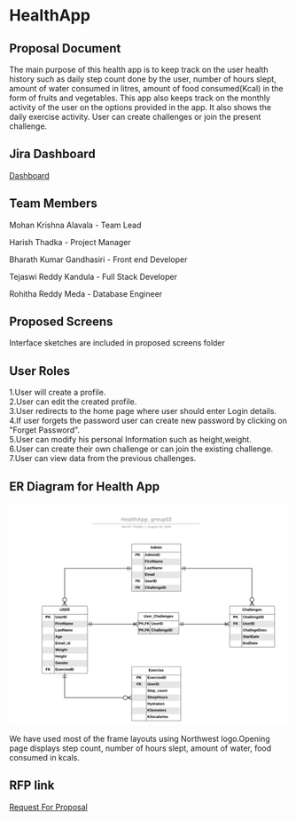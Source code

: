 # HealthApp
## Proposal Document
The main purpose of this health app is to keep track on the user health history such as daily step count done by the user, number of hours slept, amount of water consumed in litres, amount of food consumed(Kcal) in the form of fruits and vegetables. This app also keeps track on the monthly activity of the user on the options provided in the app. It also shows the daily exercise activity. User can create challenges or join the present challenge.

## Jira Dashboard
[Dashboard](https://health-wellness.atlassian.net/jira/software/projects/HA/boards/2)

## Team Members

  Mohan Krishna Alavala    - Team Lead

  Harish Thadka            - Project Manager

  Bharath Kumar Gandhasiri - Front end Developer

  Tejaswi Reddy Kandula    - Full Stack Developer
  
  Rohitha Reddy Meda       - Database Engineer
 
  
  ## Proposed Screens

  Interface sketches are included in proposed screens folder

 ## User Roles

 1.User will create a profile.  
 2.User can edit the created profile.  
 3.User redirects to the home page where user should enter Login details.  
 4.If user forgets the password user can create new password by clicking on "Forget Password".  
 5.User can modify his personal Information such as height,weight.  
 6.User can create their own challenge or can join the existing challenge.  
 7.User can view data from the previous challenges.  

## ER Diagram for Health App
![image](https://github.com/Mohanalavala/HealthApp/blob/master/A01_%20ER%20Review%20-%20%20Blank%20ERD%20%26%20Data%20Flow.png?raw=true)

We have used most of the frame layouts using Northwest logo.Opening page displays step count, number of hours slept, amount of water, food consumed in kcals.

## RFP link
[Request For Proposal](https://github.com/cbadami/rfp-health-and-wellness/blob/master/rfp-health-and-wellness.md)